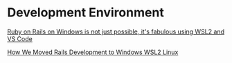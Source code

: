 # Development Environment

[Ruby on Rails on Windows is not just possible, it's fabulous using WSL2 and VS Code](https://www.hanselman.com/blog/ruby-on-rails-on-windows-is-not-just-possible-its-fabulous-using-wsl2-and-vs-code)

[How We Moved Rails Development to Windows WSL2 Linux](https://keithpblog.org/post/how-we-moved-rails-development-to-windows-wsl2-linux/)

